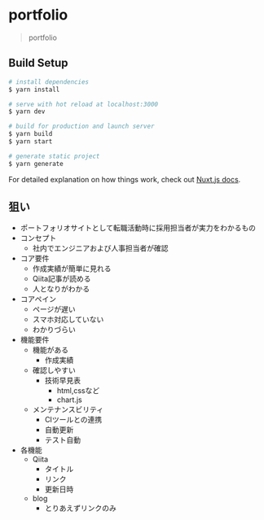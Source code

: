 # portfolio

> portfolio

## Build Setup

``` bash
# install dependencies
$ yarn install

# serve with hot reload at localhost:3000
$ yarn dev

# build for production and launch server
$ yarn build
$ yarn start

# generate static project
$ yarn generate
```

For detailed explanation on how things work, check out [Nuxt.js docs](https://nuxtjs.org).



## 狙い
* ポートフォリオサイトとして転職活動時に採用担当者が実力をわかるもの
* コンセプト
  * 社内でエンジニアおよび人事担当者が確認
* コア要件
  * 作成実績が簡単に見れる
  * Qiita記事が読める
  * 人となりがわかる
* コアペイン
  * ページが遅い
  * スマホ対応していない
  * わかりづらい
* 機能要件
  * 機能がある
    * 作成実績
  * 確認しやすい
    * 技術早見表
      * html,cssなど
      * chart.js
  * メンテナンスビリティ
    * CIツールとの連携
    * 自動更新
    * テスト自動
* 各機能
  * Qiita
    * タイトル
    * リンク
    * 更新日時
  * blog
    * とりあえずリンクのみ
